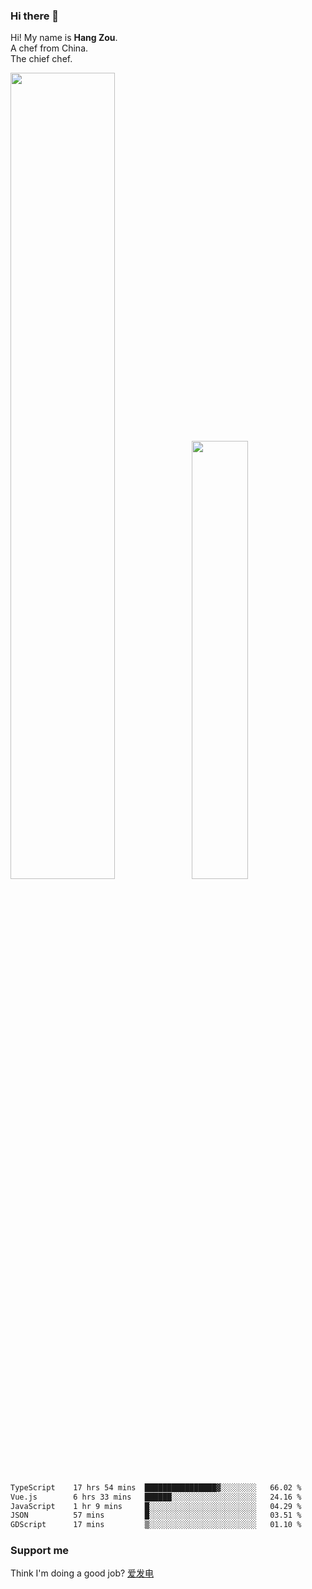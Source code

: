 ### Hi there 👋

Hi! My name is **Hang Zou**.  
A chef from China.  
The chief chef.

<img align="" width="57.5%" src="https://github-readme-stats.vercel.app/api?username=zouhangwithsweet&hide_title=true&hide_border=true&show_icons=true&include_all_commits=true&line_height=21" /><img align="" width="42.4%" src="https://github-readme-stats.vercel.app/api/top-langs/?username=zouhangwithsweet&hide_title=true&hide_border=true&layout=compact" />

<!--START_SECTION:waka-->

```txt
TypeScript    17 hrs 54 mins  ████████████████▓░░░░░░░░   66.02 %
Vue.js        6 hrs 33 mins   ██████░░░░░░░░░░░░░░░░░░░   24.16 %
JavaScript    1 hr 9 mins     █░░░░░░░░░░░░░░░░░░░░░░░░   04.29 %
JSON          57 mins         █░░░░░░░░░░░░░░░░░░░░░░░░   03.51 %
GDScript      17 mins         ▒░░░░░░░░░░░░░░░░░░░░░░░░   01.10 %
```

<!--END_SECTION:waka-->

### Support me

Think I'm doing a good job? [爱发电](https://afdian.net/@zouhangsweet)
